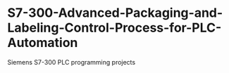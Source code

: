 # S7-300-Advanced-Packaging-and-Labeling-Control-Process-for-PLC-Automation
Siemens S7-300 PLC programming projects
